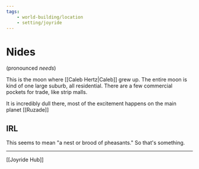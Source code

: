 ```yaml
---
tags:
    - world-building/location 
    - setting/joyride
---
```


# Nides

(pronounced _needs_)

This is the moon where [[Caleb Hertz|Caleb]] grew up. The entire moon is kind of one large suburb, all residential. There are a few commercial pockets for trade, like strip malls.

It is incredibly dull there, most of the excitement happens on the main planet [[Ruzade]]

## IRL

This seems to mean "a nest or brood of pheasants." So that's something.

---
[[Joyride Hub]]